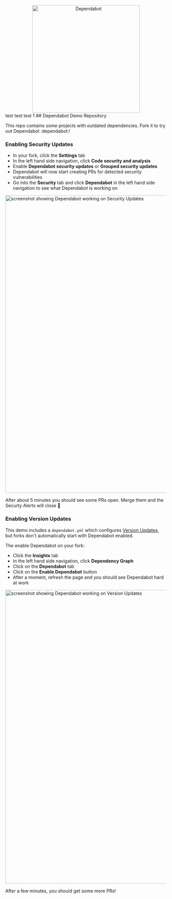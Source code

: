 <div align="center">
    <picture>
        <source media="(prefers-color-scheme: light)" srcset="https://user-images.githubusercontent.com/7659/174594540-5e29e523-396a-465b-9a6e-6cab5b15a568.svg">
        <source media="(prefers-color-scheme: dark)" srcset="https://user-images.githubusercontent.com/7659/174594559-0b3ddaa7-e75b-4f10-9dee-b51431a9fd4c.svg">
        <img src="https://user-images.githubusercontent.com/7659/174594540-5e29e523-396a-465b-9a6e-6cab5b15a568.svg" alt="Dependabot" width="336">
    </picture>
</div>
test test test 1
## Dependabot Demo Repository

This repo contains some projects with outdated dependencies. Fork it to try out
Dependabot :dependabot:!

### Enabling Security Updates

- In your fork, click the **Settings** tab
- In the left hand side navigation, click **Code security and analysis**
- Enable **Dependabot security updates** or **Grouped security updates**
- Dependabot will now start creating PRs for detected security vulnerabilities
- Go into the **Security** tab and click **Dependabot** in the left hand side navigation to see what Dependabot is working on

<img width="929" alt="screenshot showing Dependabot working on Security Updates" src="https://github.com/dependabot/demo/assets/886768/9295c61a-631b-4c56-9c00-ff078874f362">

After about 5 minutes you should see some PRs open. Merge them and the Securty Alerts will close 🎉

### Enabling Version Updates

This demo includes a `dependabot.yml` which configures [Version Updates](https://docs.github.com/github/administering-a-repository/keeping-your-dependencies-updated-automatically), but forks don't automatically start with Dependabot enabled.

The enable Dependabot on your fork:
- Click the **Insights** tab
- In the left hand side navigation, click **Dependency Graph**
- Click on the **Dependabot** tab
- Click on the **Enable Dependabot** button
- After a moment, refresh the page and you should see Dependabot hard at work

<img width="917" alt="screenshot showing Dependabot working on Version Updates" src="https://github.com/dependabot/demo/assets/886768/4adf5727-255a-4ae1-97f7-70e94dc1134b">

After a few minutes, you should get some more PRs!
